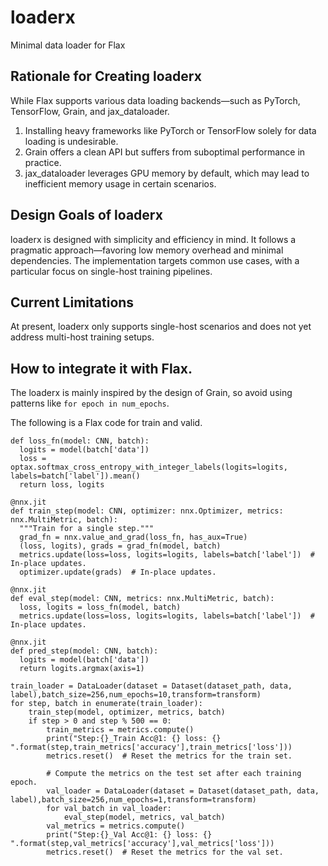 # loaderx
Minimal data loader for Flax

## Rationale for Creating loaderx
While Flax supports various data loading backends—such as PyTorch, TensorFlow, Grain, and jax_dataloader.
1. Installing heavy frameworks like PyTorch or TensorFlow solely for data loading is undesirable.
2. Grain offers a clean API but suffers from suboptimal performance in practice.
3. jax_dataloader leverages GPU memory by default, which may lead to inefficient memory usage in certain scenarios.

## Design Goals of loaderx
loaderx is designed with simplicity and efficiency in mind.
It follows a pragmatic approach—favoring low memory overhead and minimal dependencies.
The implementation targets common use cases, with a particular focus on single-host training pipelines.

## Current Limitations
At present, loaderx only supports single-host scenarios and does not yet address multi-host training setups.

## How to integrate it with Flax.
The loaderx is mainly inspired by the design of Grain, so avoid using patterns like `for epoch in num_epochs`.

The following is a Flax code for train and valid.
```
def loss_fn(model: CNN, batch):
  logits = model(batch['data'])
  loss = optax.softmax_cross_entropy_with_integer_labels(logits=logits, labels=batch['label']).mean()
  return loss, logits

@nnx.jit
def train_step(model: CNN, optimizer: nnx.Optimizer, metrics: nnx.MultiMetric, batch):
  """Train for a single step."""
  grad_fn = nnx.value_and_grad(loss_fn, has_aux=True)
  (loss, logits), grads = grad_fn(model, batch)
  metrics.update(loss=loss, logits=logits, labels=batch['label'])  # In-place updates.
  optimizer.update(grads)  # In-place updates.

@nnx.jit
def eval_step(model: CNN, metrics: nnx.MultiMetric, batch):
  loss, logits = loss_fn(model, batch)
  metrics.update(loss=loss, logits=logits, labels=batch['label'])  # In-place updates.

@nnx.jit
def pred_step(model: CNN, batch):
  logits = model(batch['data'])
  return logits.argmax(axis=1)

train_loader = DataLoader(dataset = Dataset(dataset_path, data, label),batch_size=256,num_epochs=10,transform=transform)
for step, batch in enumerate(train_loader):
    train_step(model, optimizer, metrics, batch)
    if step > 0 and step % 500 == 0:
        train_metrics = metrics.compute()
        print("Step:{}_Train Acc@1: {} loss: {} ".format(step,train_metrics['accuracy'],train_metrics['loss']))
        metrics.reset()  # Reset the metrics for the train set.

        # Compute the metrics on the test set after each training epoch.
        val_loader = DataLoader(dataset = Dataset(dataset_path, data, label),batch_size=256,num_epochs=1,transform=transform)
        for val_batch in val_loader:
            eval_step(model, metrics, val_batch)
        val_metrics = metrics.compute()
        print("Step:{}_Val Acc@1: {} loss: {} ".format(step,val_metrics['accuracy'],val_metrics['loss']))
        metrics.reset()  # Reset the metrics for the val set.
```
